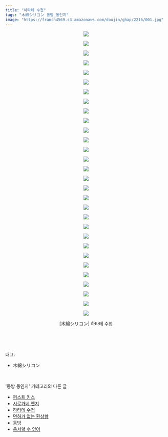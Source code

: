 ```yaml
---
title: "하타테 수첩"
tags: "木綿シリコン 동방_동인지"
image: "https://franch4569.s3.amazonaws.com/doujin/ghap/2216/001.jpg"
---
```

<div class="article">
<p style="text-align: center; clear: none; float: none;"><img src="{{ site.imgserver2 }}/ghap/2216/001.jpg"/></p>
<p style="text-align: center; clear: none; float: none;"><img src="{{ site.imgserver2 }}/ghap/2216/002.jpg"/></p>
<p style="text-align: center; clear: none; float: none;"><img src="{{ site.imgserver2 }}/ghap/2216/003.jpg"/></p>
<p style="text-align: center; clear: none; float: none;"><img src="{{ site.imgserver2 }}/ghap/2216/004.jpg"/></p>
<p style="text-align: center; clear: none; float: none;"><img src="{{ site.imgserver2 }}/ghap/2216/005.jpg"/></p>
<p style="text-align: center; clear: none; float: none;"><img src="{{ site.imgserver2 }}/ghap/2216/006.jpg"/></p>
<p style="text-align: center; clear: none; float: none;"><img src="{{ site.imgserver2 }}/ghap/2216/007.jpg"/></p>
<p style="text-align: center; clear: none; float: none;"><img src="{{ site.imgserver2 }}/ghap/2216/008.jpg"/></p>
<p style="text-align: center; clear: none; float: none;"><img src="{{ site.imgserver2 }}/ghap/2216/009.jpg"/></p>
<p style="text-align: center; clear: none; float: none;"><img src="{{ site.imgserver2 }}/ghap/2216/010.jpg"/></p>
<p style="text-align: center; clear: none; float: none;"><img src="{{ site.imgserver2 }}/ghap/2216/011.jpg"/></p>
<p style="text-align: center; clear: none; float: none;"><img src="{{ site.imgserver2 }}/ghap/2216/012.jpg"/></p>
<p style="text-align: center; clear: none; float: none;"><img src="{{ site.imgserver2 }}/ghap/2216/013.jpg"/></p>
<p style="text-align: center; clear: none; float: none;"><img src="{{ site.imgserver2 }}/ghap/2216/014.jpg"/></p>
<p style="text-align: center; clear: none; float: none;"><img src="{{ site.imgserver2 }}/ghap/2216/015.jpg"/></p>
<p style="text-align: center; clear: none; float: none;"><img src="{{ site.imgserver2 }}/ghap/2216/016.jpg"/></p>
<p style="text-align: center; clear: none; float: none;"><img src="{{ site.imgserver2 }}/ghap/2216/017.jpg"/></p>
<p style="text-align: center; clear: none; float: none;"><img src="{{ site.imgserver2 }}/ghap/2216/018.jpg"/></p>
<p style="text-align: center; clear: none; float: none;"><img src="{{ site.imgserver2 }}/ghap/2216/019.jpg"/></p>
<p style="text-align: center; clear: none; float: none;"><img src="{{ site.imgserver2 }}/ghap/2216/020.jpg"/></p>
<p style="text-align: center; clear: none; float: none;"><img src="{{ site.imgserver2 }}/ghap/2216/021.jpg"/></p>
<p style="text-align: center; clear: none; float: none;"><img src="{{ site.imgserver2 }}/ghap/2216/022.jpg"/></p>
<p style="text-align: center; clear: none; float: none;"><img src="{{ site.imgserver2 }}/ghap/2216/023.jpg"/></p>
<p style="text-align: center; clear: none; float: none;"><img src="{{ site.imgserver2 }}/ghap/2216/024.jpg"/></p>
<p style="text-align: center; clear: none; float: none;"><img src="{{ site.imgserver2 }}/ghap/2216/025.jpg"/></p>
<p style="text-align: center; clear: none; float: none;"><img src="{{ site.imgserver2 }}/ghap/2216/026.jpg"/></p>
<p style="text-align: center; clear: none; float: none;"><img src="{{ site.imgserver2 }}/ghap/2216/027.jpg"/></p>
<p style="text-align: center; clear: none; float: none;"><img src="{{ site.imgserver2 }}/ghap/2216/028.jpg"/></p>
<p style="text-align: center; clear: none; float: none;"><img src="{{ site.imgserver2 }}/ghap/2216/029.jpg"/></p>
<p style="text-align: center; clear: none; float: none;"><img src="{{ site.imgserver2 }}/ghap/2216/030.jpg"/></p>
<p style="text-align: center; clear: none; float: none;">[木綿シリコン] 하타테 수첩</p>
<p><br/></p>
</div><br/>
<div class="tagTrail">
<p>태그: </p>
<ul>
<li>木綿シリコン</li>
</ul>
</div><br/>
<div class="another">
<p>'동방 동인지' 카테고리의 다른 글</p>
<ul>
<li><a href="/ghap_2218">퍼스트 키스</a></li>
<li><a href="/ghap_2217">시로가네 엣지</a></li>
<li><a href="/ghap_2216">하타테 수첩</a></li>
<li><a href="/ghap_2215">면허가 없는 환상향</a></li>
<li><a href="/ghap_2213">동방</a></li>
<li><a href="/ghap_2212">용서할 수 없어</a></li>
</ul>
</div><br/>
<div class="cb_module cb_fluid">
<div class="cb_wrt cb_profile">
</div><!-- commentList close -->
</div><br/>
